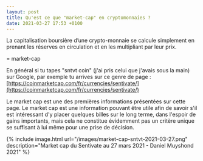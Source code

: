 ```yaml
---
layout: post
title: Qu'est ce que "market-cap" en cryptomonnaies ?
date: 2021-03-27 17:53 +0100
---
```


La capitalisation boursière d’une crypto-monnaie se calcule simplement en prenant les réserves en circulation et en les multipliant par leur prix.

= market-cap

En général si tu tapes "sntvt coin" (j'ai pris celui que j'avais sous la main) sur Google, par exemple tu arrives sur ce genre de page : [https://coinmarketcap.com/fr/currencies/sentivate/](https://coinmarketcap.com/fr/currencies/sentivate/)

Le market cap est une des premières informations présentées sur cette page. Le market cap est une information pouvant être utile afin de savoir s'il est intéressant d'y placer quelques billes sur le long terme, dans l'espoir de gains importants, mais cela ne constitue évidemment pas un critère unique se suffisant à lui même pour une prise de décision. 

{% include image.html url="/images/market-cap-sntvt-2021-03-27.png" description="Market cap du Sentivate au 27 mars 2021 - Daniel Muyshond 2021" %}

